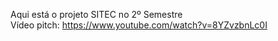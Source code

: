 Aqui está o projeto SITEC no 2º Semestre  
Vídeo pitch: https://www.youtube.com/watch?v=8YZvzbnLc0I
